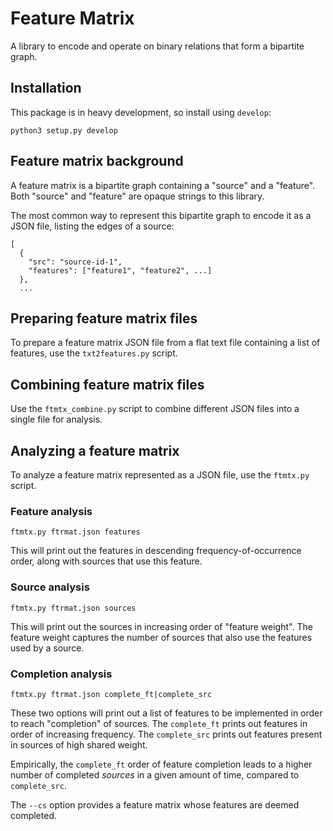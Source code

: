 # Feature Matrix

A library to encode and operate on binary relations that form a
bipartite graph.

## Installation

This package is in heavy development, so install using `develop`:

```
python3 setup.py develop
```

## Feature matrix background

A feature matrix is a bipartite graph containing a "source" and a
"feature". Both "source" and "feature" are opaque strings to this
library.

The most common way to represent this bipartite graph to encode it as
a JSON file, listing the edges of a source:

```
[
  {
    "src": "source-id-1",
    "features": ["feature1", "feature2", ...]
  },
  ...
```

## Preparing feature matrix files

To prepare a feature matrix JSON file from a flat text file containing
a list of features, use the `txt2features.py` script.

## Combining feature matrix files

Use the `ftmtx_combine.py` script to combine different JSON files into
a single file for analysis.

## Analyzing a feature matrix

To analyze a feature matrix represented as a JSON file, use the
`ftmtx.py` script.

### Feature analysis

```
ftmtx.py ftrmat.json features
```

This will print out the features in descending frequency-of-occurrence
order, along with sources that use this feature.

### Source analysis

```
ftmtx.py ftrmat.json sources
```

This will print out the sources in increasing order of "feature
weight". The feature weight captures the number of sources that also
use the features used by a source.

### Completion analysis

```
ftmtx.py ftrmat.json complete_ft|complete_src
```

These two options will print out a list of features to be implemented
in order to reach "completion" of sources. The `complete_ft` prints
out features in order of increasing frequency. The `complete_src`
prints out features present in sources of high shared weight.

Empirically, the `complete_ft` order of feature completion leads to a
higher number of completed _sources_ in a given amount of time,
compared to `complete_src`.

The `--cs` option provides a feature matrix whose features are deemed
completed.



